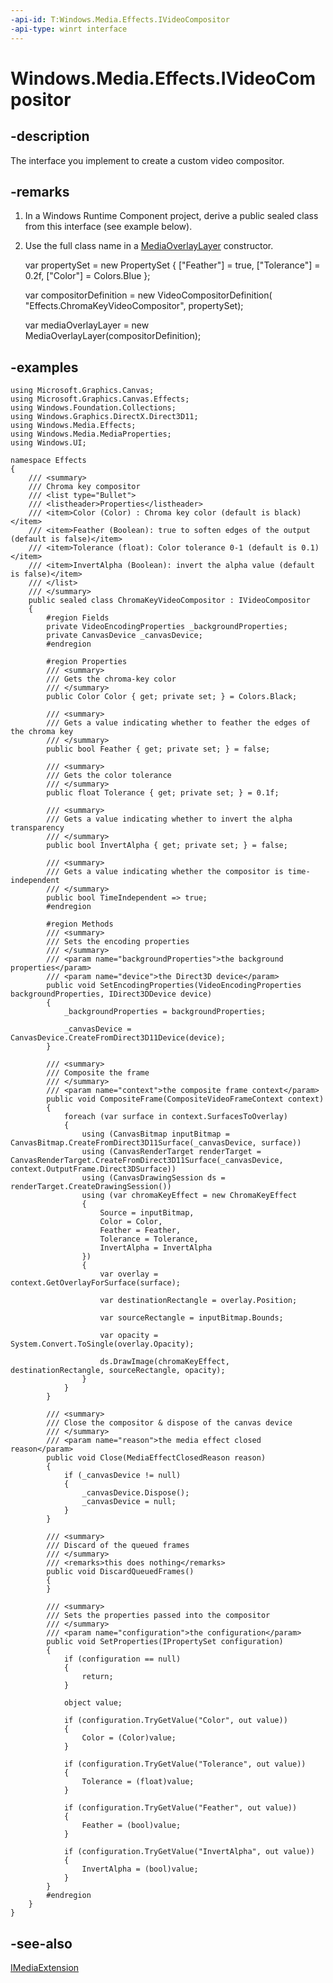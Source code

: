 ```yaml
---
-api-id: T:Windows.Media.Effects.IVideoCompositor
-api-type: winrt interface
---
```


<!-- Interface syntax.
public interface IVideoCompositor : Windows.Media.IMediaExtension
-->

# Windows.Media.Effects.IVideoCompositor

## -description
The interface you implement to create a custom video compositor.

## -remarks
1. In a Windows Runtime Component project, derive a public sealed class from this interface (see example below).
2. Use the full class name in a [MediaOverlayLayer](https://docs.microsoft.com/uwp/api/windows.media.editing.mediaoverlaylayer) constructor.  

    var propertySet = new PropertySet
    {
        ["Feather"] = true,
        ["Tolerance"] = 0.2f,
        ["Color"] = Colors.Blue
    };

    var compositorDefinition = new VideoCompositorDefinition(
        "Effects.ChromaKeyVideoCompositor",
        propertySet);

    var mediaOverlayLayer = new MediaOverlayLayer(compositorDefinition);
    
## -examples
    
    using Microsoft.Graphics.Canvas;
    using Microsoft.Graphics.Canvas.Effects;
    using Windows.Foundation.Collections;
    using Windows.Graphics.DirectX.Direct3D11;
    using Windows.Media.Effects;
    using Windows.Media.MediaProperties;
    using Windows.UI;

    namespace Effects
    {
        /// <summary>
        /// Chroma key compositor
        /// <list type="Bullet">
        /// <listheader>Properties</listheader>
        /// <item>Color (Color) : Chroma key color (default is black)</item>
        /// <item>Feather (Boolean): true to soften edges of the output (default is false)</item>
        /// <item>Tolerance (float): Color tolerance 0-1 (default is 0.1)</item>
        /// <item>InvertAlpha (Boolean): invert the alpha value (default is false)</item>
        /// </list>
        /// </summary>
        public sealed class ChromaKeyVideoCompositor : IVideoCompositor
        {
            #region Fields
            private VideoEncodingProperties _backgroundProperties;
            private CanvasDevice _canvasDevice;
            #endregion

            #region Properties
            /// <summary>
            /// Gets the chroma-key color
            /// </summary>
            public Color Color { get; private set; } = Colors.Black;

            /// <summary>
            /// Gets a value indicating whether to feather the edges of the chroma key
            /// </summary>
            public bool Feather { get; private set; } = false;

            /// <summary>
            /// Gets the color tolerance 
            /// </summary>
            public float Tolerance { get; private set; } = 0.1f;

            /// <summary>
            /// Gets a value indicating whether to invert the alpha transparency
            /// </summary>
            public bool InvertAlpha { get; private set; } = false;

            /// <summary>
            /// Gets a value indicating whether the compositor is time-independent
            /// </summary>
            public bool TimeIndependent => true;
            #endregion

            #region Methods
            /// <summary>
            /// Sets the encoding properties
            /// </summary>
            /// <param name="backgroundProperties">the background properties</param>
            /// <param name="device">the Direct3D device</param>
            public void SetEncodingProperties(VideoEncodingProperties backgroundProperties, IDirect3DDevice device)
            {
                _backgroundProperties = backgroundProperties;

                _canvasDevice = CanvasDevice.CreateFromDirect3D11Device(device);
            }

            /// <summary>
            /// Composite the frame
            /// </summary>
            /// <param name="context">the composite frame context</param>
            public void CompositeFrame(CompositeVideoFrameContext context)
            {
                foreach (var surface in context.SurfacesToOverlay)
                {
                    using (CanvasBitmap inputBitmap = CanvasBitmap.CreateFromDirect3D11Surface(_canvasDevice, surface))
                    using (CanvasRenderTarget renderTarget = CanvasRenderTarget.CreateFromDirect3D11Surface(_canvasDevice, context.OutputFrame.Direct3DSurface))
                    using (CanvasDrawingSession ds = renderTarget.CreateDrawingSession())
                    using (var chromaKeyEffect = new ChromaKeyEffect
                    {
                        Source = inputBitmap,
                        Color = Color,
                        Feather = Feather,
                        Tolerance = Tolerance,
                        InvertAlpha = InvertAlpha
                    })
                    {
                        var overlay = context.GetOverlayForSurface(surface);

                        var destinationRectangle = overlay.Position;

                        var sourceRectangle = inputBitmap.Bounds;
                    
                        var opacity = System.Convert.ToSingle(overlay.Opacity);

                        ds.DrawImage(chromaKeyEffect, destinationRectangle, sourceRectangle, opacity);
                    }
                }
            }

            /// <summary>
            /// Close the compositor & dispose of the canvas device
            /// </summary>
            /// <param name="reason">the media effect closed reason</param>
            public void Close(MediaEffectClosedReason reason)
            {
                if (_canvasDevice != null)
                {
                    _canvasDevice.Dispose();
                    _canvasDevice = null;
                }
            }

            /// <summary>
            /// Discard of the queued frames
            /// </summary>
            /// <remarks>this does nothing</remarks>
            public void DiscardQueuedFrames()
            {
            }

            /// <summary>
            /// Sets the properties passed into the compositor
            /// </summary>
            /// <param name="configuration">the configuration</param>
            public void SetProperties(IPropertySet configuration)
            {
                if (configuration == null)
                {
                    return;
                }

                object value;

                if (configuration.TryGetValue("Color", out value))
                {
                    Color = (Color)value;
                }

                if (configuration.TryGetValue("Tolerance", out value))
                {
                    Tolerance = (float)value;
                }

                if (configuration.TryGetValue("Feather", out value))
                {
                    Feather = (bool)value;
                }

                if (configuration.TryGetValue("InvertAlpha", out value))
                {
                    InvertAlpha = (bool)value;
                }
            }
            #endregion
        }
    }

## -see-also
[IMediaExtension](../windows.media/imediaextension.md)
